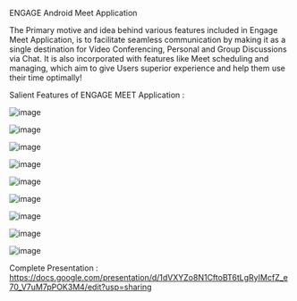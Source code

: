 ENGAGE Android Meet Application

The Primary motive and idea behind various features included in Engage Meet Application, is to facilitate seamless communication  by making it as a single destination for Video Conferencing, Personal and Group Discussions via Chat.
It is also incorporated with features like Meet scheduling and managing, which aim to give Users superior experience and help them use their time optimally!

Salient Features of ENGAGE MEET Application :

![image](https://user-images.githubusercontent.com/58601804/125182367-1f357400-e22b-11eb-86c7-3fc89ea8cbaf.png)

![image](https://user-images.githubusercontent.com/58601804/125182384-3f653300-e22b-11eb-8bfc-64591c244f76.png)

![image](https://user-images.githubusercontent.com/58601804/125182390-4c822200-e22b-11eb-82e6-8afb7f1605fb.png)

![image](https://user-images.githubusercontent.com/58601804/125182397-5a37a780-e22b-11eb-961a-08d79b9071f7.png)

![image](https://user-images.githubusercontent.com/58601804/125182405-67ed2d00-e22b-11eb-85d2-5e34db2b058b.png)

![image](https://user-images.githubusercontent.com/58601804/125182411-750a1c00-e22b-11eb-9cab-e24d17c6042c.png)

![image](https://user-images.githubusercontent.com/58601804/125182416-83583800-e22b-11eb-8d65-877cde2aa5ca.png)

![image](https://user-images.githubusercontent.com/58601804/125182419-8eab6380-e22b-11eb-9c71-567601490ec7.png)

![image](https://user-images.githubusercontent.com/58601804/125182430-9c60e900-e22b-11eb-80ab-9f1078d85d0a.png)


Complete Presentation : https://docs.google.com/presentation/d/1dVXYZo8N1CftoBT6tLgRyIMcfZ_e70_V7uM7pPOK3M4/edit?usp=sharing


